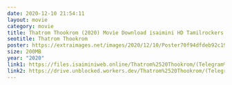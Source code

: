 ```yaml
---
date: 2020-12-10 21:54:11
layout: movie
category: movie
title: Thatrom Thookrom (2020) Movie Download isaimini HD Tamilrockers 200mb
seotitle: Thatrom Thookrom
poster: https://extraimages.net/images/2020/12/10/Poster70f94dfdeb92c19e.jpg
size: 200MB
year: "2020"
link1: https://files.isaiminiweb.online/Thatrom%2520Thookrom/(Telegram%2520%40isaiminidownload)-%2520THATROM%2520THOOKROM%2520(2020)%2520Tamil%2520HDRip%2520-%2520200MB%2520-%2520x264%2520-%2520MP3.mkv?rootId=0AJtZkTkXLBuYUk9PVA
link2: https://drive.unblocked.workers.dev/Thatrom%2520Thookrom/(Telegram%2520%40isaiminidownload)-%2520THATROM%2520THOOKROM%2520(2020)%2520Tamil%2520HDRip%2520-%2520200MB%2520-%2520x264%2520-%2520MP3.mkv?rootId=0AJtZkTkXLBuYUk9PVA
---
```

